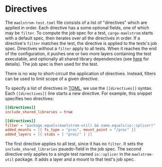 # Directives

The `maelstrom-test.toml` file consists of a list of "directives" which are
applied in order. Each directive has a some optional fields, one of which may
be `filter`. To compute the job spec for a test, `cargo-maelstrom` starts with
a default spec, then iterates over all the directives in order. If a
directive's `filter` matches the test, the directive is applied to the tests's
job spec. Directives without a `filter` apply to all tests. When it reaches the
end of the configuration, it pushes one or two more layers containing the test
executable, and optionally all shared library dependencies (see [here](fields.md#include_shared_libraries) for
details). The job spec is then used for the test.

There is no way to short-circuit the application of directives. Instead,
filters can be used to limit scope of a given directive.

To specify a list of directives in [TOML](https://toml.io/en/), we use the
`[[directives]]` syntax. Each `[[directives]]` line starts a new directive. For
example, this snippet specifies two directives:

```toml
[[directives]]
include_shared_libraries = true

[[directives]]
filter = "package.equals(maelstrom-util) && name.equals(io::splicer)"
added_mounts = [{ fs_type = "proc", mount_point = "/proc" }]
added_layers = [{ stubs = [ "proc/" ] }]
```

The first directive applies to all test, since it has no `filter`. It sets the
`include_shared_libraries` psuedo-field in the job spec. The second directive
only applies to a single test named `io::splicer` in the `maelstrom-util`
package. It adds a layer and a mount to that test's job spec.
```

